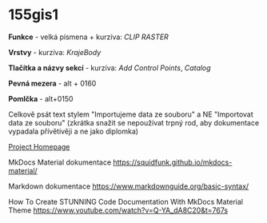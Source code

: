 # 155gis1

**Funkce** - velká písmena + kurzíva: *CLIP RASTER*

**Vrstvy** - kurzíva: *KrajeBody*

**Tlačítka a názvy sekcí** - kurzíva: *Add Control Points*, *Catalog*

**Pevná mezera** - alt + 0160

**Pomlčka** - alt+0150

Celkově psát text stylem "Importujeme data ze souboru" a NE "Importovat data ze souboru" (zkrátka snažit se nepoužívat trpný rod, aby dokumentace vypadala přívětivěji a ne jako diplomka)

[Project Homepage](https://k155cvut.github.io/gis1/)

MkDocs Material dokumentace
https://squidfunk.github.io/mkdocs-material/

Markdown dokumentace
https://www.markdownguide.org/basic-syntax/

How To Create STUNNING Code Documentation With MkDocs Material Theme
https://www.youtube.com/watch?v=Q-YA_dA8C20&t=767s
